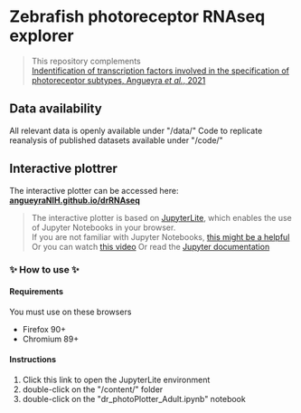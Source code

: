 # Zebrafish photoreceptor RNAseq explorer
> This repository complements  
> [Indentification of transcription factors involved in the specification of photoreceptor subtypes, Angueyra _et al._, 2021](biorxivLinkHere)

## Data availability
All relevant data is openly available under "/data/"
Code to replicate reanalysis of published datasets available under "/code/"

## Interactive plottrer

The interactive plotter can be accessed here: **[angueyraNIH.github.io/drRNAseq](angueyraNIH.github.io/drRNAseq/lab/)**

> The interactive plotter is based on [JupyterLite](https://jupyterlite.github.io/demo), which enables the use of Jupyter Notebooks in your browser.  
> If you are not familiar with Jupyter Notebooks, [this might be a helpful](https://www.dataquest.io/blog/jupyter-notebook-tutorial/)
> Or you can watch [this video](https://youtu.be/DKiI6NfSIe8?t=670)
> Or read the [Jupyter documentation](https://jupyterlab.readthedocs.io/en/stable/getting_started/overview.html)

### ✨ How to use ✨

#### Requirements

You must use on these browsers

- Firefox 90+
- Chromium 89+

#### Instructions

1. Click this link to open the JupyterLite environment
1. double-click on the "/content/" folder
1. double-click on the "dr_photoPlotter_Adult.ipynb" notebook

